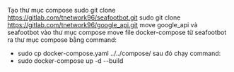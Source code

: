 Tạo thư mục compose
sudo git clone https://gitlab.com/tnetwork96/seafootbot.git
sudo git clone https://gitlab.com/tnetwork96/google_api.git
move google_api và seafootbot vào thư mục compose
move file docker-compose từ seafootbot ra thư mục compose bằng command: 
- sudo cp docker-compose.yaml ../../compose/
sau đó chạy command:
- sudo docker-compose up -d --build
